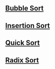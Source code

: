 ## **[Bubble Sort](https://github.com/AMR-LORD/Algorithms-By-JS/blob/main/Topic%20Discussion/Sorting%20Algorithms/Bubble%20Sort.md)**
## **[Insertion Sort](https://github.com/AMR-LORD/Algorithms-By-JS/blob/main/Topic%20Discussion/Sorting%20Algorithms/Insertion%20Sort.md)**
## **[Quick Sort]()**

## **[Radix Sort]()**
